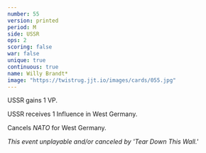 ```yaml
---
number: 55
version: printed
period: M
side: USSR
ops: 2
scoring: false
war: false
unique: true
continuous: true
name: Willy Brandt*
image: "https://twistrug.jjt.io/images/cards/055.jpg"
---
```

USSR gains 1 VP.

USSR receives 1 Influence in West Germany.

Cancels *NATO* for West Germany.

*This event unplayable and/or canceled by 'Tear Down This Wall.'*
